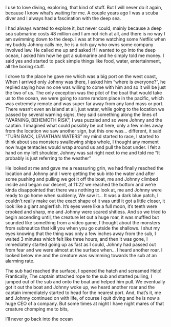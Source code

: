 I use to love diving, exploring, that kind of stuff. But I will never do it again, because I know what’s waiting for me. A couple years ago I was a scuba diver and I always had a fascination with the deep sea.



I had always wanted to explore it, but never could, mainly because a deep sea submarine costs 48 million and I am not rich at all, and there is no way I am swimming down to the deep. I was at home watching some Netflix when my buddy Johnny calls me, he is a rich guy who owns some company involved law. He called me up and asked if I wanted to go into the deep ocean, I asked him how he got a submarine and he simply told me money. I said yes and started to pack simple things like food, water, entertainment, all the boring stuff.



I drove to the place he gave me which was a big port on the west coast, When I arrived only Johnny was there, I asked him “where is everyone?”, he replied saying how no one was willing to come with him and so it will be just the two of us. The only exception was the pilot of the boat that would take us to the ocean, we were going to some random place in the pacific, which was extremely remote and was super far away from any land mass or port. There wasn’t even an island at all, just water, while going to the location we passed by several warning signs, they said something along the lines of “WARNING, BEHEMOTH RISK”, I was puzzled and so were Johnny and the captain. I imagined what could possibly be out here, only a few miles away from the location we saw another sign, but this one was… different, it said “TURN BACK, LEVIATHAN WATERS” my mind started to race, I started to think about sea monsters swallowing ships whole, I thought any moment now huge tentacles would wrap around us and pull the boat under. I felt a hand on my left shoulder, Johnny was sat right next to me and told me “It probably is just referring to the weather”



He looked at me and gave me a reassuring grin, we had finally reached the location and Johnny and I were getting the sub into the water and after some pushing and pulling we got it off the boat, me and Johnny climbed inside and began our decent, at 11:22 we reached the bottom and we’re kinda disappointed that there was nothing to look at, me and Johnny were ready to go home when suddenly, We saw it… It was a dark blue patch, I couldn’t really make out the exact shape of it was until it got a little closer, it look like a giant anglerfish. It’s eyes were like a full moon, it’s teeth were crooked and sharp, me and Johnny were scared shitless. And so we tried to begin ascending until, the creature let out a huge roar, it was muffled but sounded like something from a video game, I thought about the monsters from subnautica that kill
you when you go outside the shallows. I shut my eyes knowing that the thing was only a few inches away from the sub, I waited 3 minutes which felt like three hours, and then it was gone, I immediately started going up as fast as I could, Johnny had passed out from fear and we were almost at the surface when… I heard another roar. I looked below me and the creature was swimming towards the sub at an alarming rate.




The sub had reached the surface, I opened the hatch and screamed Help! Frantically, The captain attached rope to the sub and started pulling, I jumped out of the sub and onto the boat and helped him pull. We eventually got it out the boat and Johnny woke up, we heard another roar and the captain immediately started to head for the nearest port. And, that’s it, me and Johnny continued on with life, of course I quit diving and he is now a huge CEO of a company. But some times at night I have night mares of that creature chomping me to bits,

I’ll never go back into the ocean